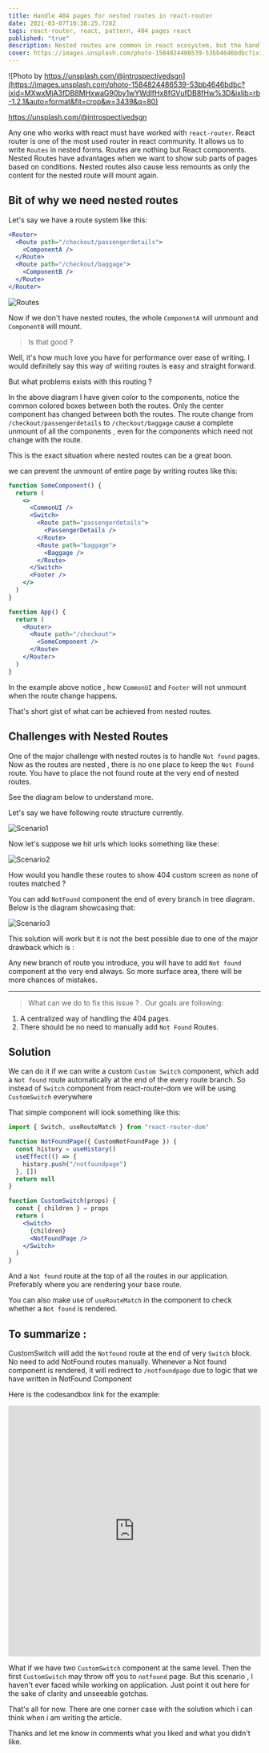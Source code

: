 ```yaml
---
title: Handle 404 pages for nested routes in react-router
date: 2021-03-07T10:38:25.728Z
tags: react-router, react, pattern, 404 pages react
published: "true"
description: Nested routes are common in react ecosystem, but the handling of not found pages is not great with them. Let's understand one of simple solution which can make the dev experience much better. No more surpises.
cover: https://images.unsplash.com/photo-1584824486539-53bb4646bdbc?ixid=MXwxMjA3fDB8MHxwaG90by1wYWdlfHx8fGVufDB8fHw%3D&ixlib=rb-1.2.1&auto=format&fit=crop&w=3439&q=80
---
```


![Photo by https://unsplash.com/@introspectivedsgn](https://images.unsplash.com/photo-1584824486539-53bb4646bdbc?ixid=MXwxMjA3fDB8MHxwaG90by1wYWdlfHx8fGVufDB8fHw%3D&ixlib=rb-1.2.1&auto=format&fit=crop&w=3439&q=80)

https://unsplash.com/@introspectivedsgn

Any one who works with react must have worked with `react-router`.
React router is one of the most used router in react community.
It allows us to write `Routes` in nested forms. Routes are nothing but React components. Nested Routes have advantages when we want to show sub parts of pages based on conditions. Nested routes also cause less remounts as only the content for the nested route will mount again.

## Bit of why we need nested routes

Let's say we have a route system like this:

```jsx
<Router>
  <Route path="/checkout/passengerdetails">
    <ComponentA />
  </Route>
  <Route path="/checkout/baggage">
    <ComponentB />
  </Route>
</Router>
```

![Routes](./routes1.png)

Now if we don't have nested routes, the whole `ComponentA` will unmount and `ComponentB` will mount.

> Is that good ?

Well, it's how much love you have for performance over ease of writing. I would definitely say this way of writing routes is easy and straight forward.

But what problems exists with this routing ?

In the above diagram I have given color to the components, notice the common colored boxes between both the routes. Only the center component has changed between both the routes.
The route change from `/checkout/passengerdetails` to `/checkout/baggage` cause a complete unmount of all the components , even for the components which need not change with the route.

This is the exact situation where nested routes can be a great boon.

we can prevent the unmount of entire page by writing routes like this:

```jsx
function SomeComponent() {
  return (
    <>
      <CommonUI />
      <Switch>
        <Route path="passengerdetails">
          <PassengerDetails />
        </Route>
        <Route path="baggage">
          <Baggage />
        </Route>
      </Switch>
      <Footer />
    </>
  )
}

function App() {
  return (
    <Router>
      <Route path="/checkout">
        <SomeComponent />
      </Route>
    </Router>
  )
}
```

In the example above notice , how `CommonUI` and `Footer` will not unmount when the route change happens.

That's short gist of what can be achieved from nested routes.

## Challenges with Nested Routes

One of the major challenge with nested routes is to handle `Not found` pages. Now as the routes are nested , there is no one place to keep the `Not Found` route. You have to place the not found route at the very end of nested routes.

See the diagram below to understand more.

Let's say we have following route structure currently.

![Scenario1](./scenario1.png)

Now let's suppose we hit urls which looks something like these:

![Scenario2](./scenario2.png)

How would you handle these routes to show 404 custom screen as none of routes matched ?

You can add `NotFound` component the end of every branch in tree diagram. Below is the diagram showcasing that:

![Scenario3](./scenario3.png)

This solution will work but it is not the best possible due to one of the major drawback which is :

Any new branch of route you introduce, you will have to add `Not found` component at the very end always. So more surface area, there will be more chances of mistakes.

---

> What can we do to fix this issue ? . Our goals are following:

1. A centralized way of handling the 404 pages.
2. There should be no need to manually add `Not Found` Routes.

## Solution

We can do it if we can write a custom `Custom Switch` component, which add a `Not found` route automatically at the end of the every route branch. So instead of `Switch` component from react-router-dom we will be using `CustomSwitch` everywhere

That simple component will look something like this:

```jsx
import { Switch, useRouteMatch } from "react-router-dom"

function NotFoundPage({ CustomNotFoundPage }) {
  const history = useHistory()
  useEffect(() => {
    history.push("/notfoundpage")
  }, [])
  return null
}

function CustomSwitch(props) {
  const { children } = props
  return (
    <Switch>
      {children}
      <NotFoundPage />
    </Switch>
  )
}
```

And a `Not found` route at the top of all the routes in our application. Preferably where you are rendering your base route.

You can also make use of `useRouteMatch` in the component to check whether a `Not found` is rendered.

## To summarize :

CustomSwitch will add the `Notfound` route at the end of very `Switch` block. No need to add NotFound routes manually. Whenever a Not found component is rendered, it will redirect to `/notfoundpage` due to logic that we have written in NotFound Component

Here is the codesandbox link for the example:

<iframe src="https://codesandbox.io/embed/react-router-nesting-forked-m35ux?fontsize=14&hidenavigation=1&theme=dark"
     style="width:100%; height:500px; border:0; border-radius: 4px; overflow:hidden;"
     title="React Router - Nesting (forked)"
     allow="accelerometer; ambient-light-sensor; camera; encrypted-media; geolocation; gyroscope; hid; microphone; midi; payment; usb; vr; xr-spatial-tracking"
     sandbox="allow-forms allow-modals allow-popups allow-presentation allow-same-origin allow-scripts"
   ></iframe>

What if we have two `CustomSwitch` component at the same level. Then the first `CustomSwitch` may throw off you to `notfound` page. But this scenario , I haven't ever faced while working on application. Just point it out here for the sake of clarity and unseeable gotchas.

That's all for now. There are one corner case with the solution which i can think when i am writing the article.

Thanks and let me know in comments what you liked and what you didn't like.
